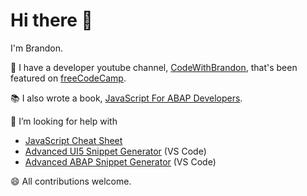 # Hi there 👋

I'm Brandon.

🔭 I have a developer youtube channel, [CodeWithBrandon](https://www.youtube.com/user/brandcaul), that's been featured on [freeCodeCamp](https://www.freecodecamp.org/).

📚 I also wrote a book, [JavaScript For ABAP Developers](https://www.sap-press.com/javascript-for-abap-developers_5359/). 

🤔 I’m looking for help with
- [JavaScript Cheat Sheet](https://github.com/brandoncaulfield/javascript-cheat-sheet)
- [Advanced UI5 Snippet Generator](https://github.com/brandoncaulfield/advanced-ui5-snippet-generator) (VS Code)
- [Advanced ABAP Snippet Generator](https://github.com/brandoncaulfield/advanced-abap-snippet-generator) (VS Code)

😄 All contributions welcome.

<!--
**brandoncaulfield/brandoncaulfield** is a ✨ _special_ ✨ repository because its `README.md` (this file) appears on your GitHub profile.

Here are some ideas to get you started:

- 🔭 I’m currently working on ...
- 🌱 I’m currently learning ...

- 🤔 I’m looking for help with ...
- 💬 Ask me about ...
- 📫 How to reach me: ...
- 😄 Pronouns: ...
- ⚡ Fun fact: ...
-->
